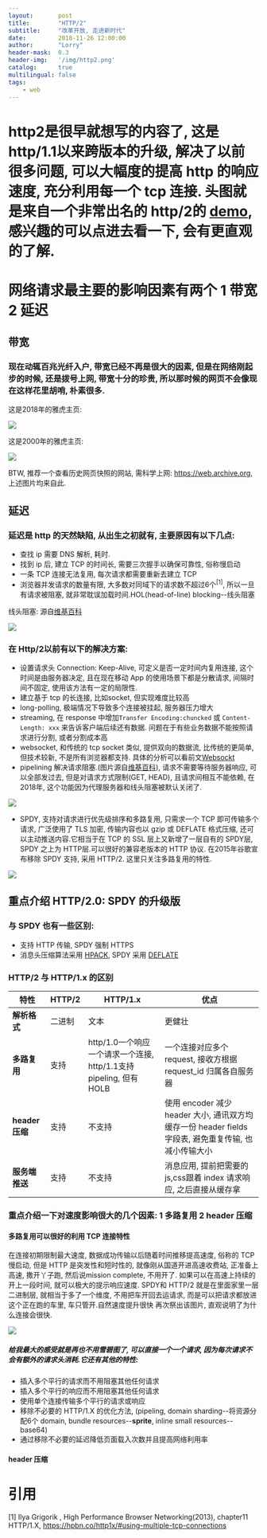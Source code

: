 ```yaml
---
layout:       post
title:        "HTTP/2"
subtitle:     "改革开放, 走进新时代"
date:         2018-11-26 12:00:00
author:       "Lorry"
header-mask:  0.3
header-img:   '/img/http2.png'
catalog:      true
multilingual: false
tags:
    - web
---
```

# http2是很早就想写的内容了, 这是 http/1.1以来跨版本的升级, 解决了以前很多问题, 可以大幅度的提高 http 的响应速度, 充分利用每一个 tcp 连接. 头图就是来自一个非常出名的 http/2的 [demo](https://http2.akamai.com/demo), 感兴趣的可以点进去看一下, 会有更直观的了解.

# 网络请求最主要的影响因素有两个 1 带宽 2 延迟

## 带宽

### 现在动辄百兆光纤入户, 带宽已经不再是很大的因素, 但是在网络刚起步的时候, 还是拨号上网, 带宽十分的珍贵, 所以那时候的网页不会像现在这样花里胡哨, 朴素很多.

这是2018年的雅虎主页: 

![](/img/yahoo_2018.png)

这是2000年的雅虎主页:

![](/img/yahoo_2000.png)

BTW, 推荐一个查看历史网页快照的网站, 需科学上网: https://web.archive.org, 上述图片均来自此.

## 延迟

### 延迟是 http 的天然缺陷, 从出生之初就有, 主要原因有以下几点:

- 查找 ip 需要 DNS 解析, 耗时.
- 找到 ip 后, 建立 TCP 的时间长, 需要三次握手以确保可靠性, 俗称慢启动
- 一条 TCP 连接无法复用, 每次请求都需要重新去建立 TCP
- 浏览器并发请求的数量有限, 大多数对同域下的请求数不超过6个<sup>[1]</sup>, 所以一旦有请求被阻塞, 就非常耽误加载时间.HOL(head-of-line) blocking--线头阻塞

线头阻塞: 源自[维基百科](https://en.wikipedia.org/wiki/Head-of-line_blocking)

![](/img/HOL_blocking.png)

### 在 Http/2以前有以下的解决方案:

- 设置请求头 Connection: Keep-Alive, 可定义是否一定时间内复用连接, 这个时间是由服务器决定, 且在现在移动 App 的使用场景下都是分散请求, 间隔时间不固定, 使用该方法有一定的局限性.
- 建立基于 tcp 的长连接, 比如socket, 但实现难度比较高
- long-polling, 极端情况下导致多个连接被挂起, 服务器压力增大
- streaming, 在 response 中增加`Transfer Encoding:chuncked` 或 `Content-Length: xxx` 来告诉客户端后续还有数据. 问题在于有些业务数据不能按照请求进行分割, 或者分割成本高
- websocket, 和传统的 tcp socket 类似, 提供双向的数据流, 比传统的更简单, 但技术较新, 不是所有浏览器都支持. 具体的分析可以看前文[Websockt](./2018-04-03-WebSocket.md)
- pipelining 解决请求阻塞.(图片源自[维基百科](https://en.wikipedia.org/wiki/HTTP_pipelining)), 请求不需要等待服务器响应, 可以全部发过去, 但是对请求方式限制(GET, HEAD), 且请求间相互不能依赖, 在2018年, 这个功能因为代理服务器和线头阻塞被默认关闭了.

![](/img/HTTP_pipelining.svg)

- SPDY, 支持对请求进行优先级排序和多路复用, 只需求一个 TCP 即可传输多个请求, 广泛使用了 TLS 加密, 传输内容也以 gzip 或 DEFLATE 格式压缩, 还可以主动推送内容.它相当于在 TCP 的 SSL 层上又新增了一层自有的 SPDY层, SPDY 之上为 HTTP层.可以很好的兼容老版本的 HTTP 协议. 在2015年谷歌宣布移除 SPDY 支持, 采用 HTTP/2. 这里只关注多路复用的特性. 

![](/img/spdy.png)

## 重点介绍 HTTP/2.0: SPDY 的升级版

### 与 SPDY 也有一些区别:

- 支持 HTTP 传输, SPDY 强制 HTTPS
- 消息头压缩算法采用 [HPACK](http://http2.github.io/http2-spec/compression.html), SPDY 采用 [DEFLATE](http://zh.wikipedia.org/wiki/DEFLATE)

### HTTP/2 与 HTTP/1.x 的区别
|特性| HTTP/2 | HTTP/1.x |优点|
|---|---|---|---|
|**解析格式**|二进制|文本|更健壮|
|**多路复用**|支持|http/1.0一个响应一个请求一个连接, http/1.1支持 pipeling, 但有HOLB|一个连接对应多个 request, 接收方根据 request_id 归属各自服务器|
|**header 压缩**|支持|不支持|使用 encoder 减少 header 大小, 通讯双方均缓存一份 header fields 字段表, 避免重复传输, 也减小传输大小|
|**服务端推送**|支持|不支持|消息应用, 提前把需要的 js,css跟着 index 请求响应, 之后直接从缓存拿|

### 重点介绍一下对速度影响很大的几个因素: 1 多路复用 2 header 压缩
#### 多路复用可以很好的利用 TCP 连接特性
在连接初期限制最大速度, 数据成功传输以后随着时间推移提高速度, 俗称的 TCP慢启动, 但是 HTTP 是突发性和短时性的, 就像刚从国道开进高速收费站, 正准备上高速, 撒开丫子跑, 然后说mission complete, 不用开了. 如果可以在高速上持续的开上一段时间, 就可以极大的提示响应速度. 
SPDY和 HTTP/2 就是在里面家里一层二进制层, 就相当于多了一个维度, 不用把车开回去运请求, 而是可以把请求都放进这个正在跑的车里, 车只管开.自然速度提升很快
再次祭出该图片, 直观说明了为什么连接会很快. 

![](/img/spdy.png)

##### 给我最大的感受就是再也不用雪碧图了, 可以直接一个一个请求, 因为每次请求不会有额外的请求头消耗.它还有其他的特性:

- 插入多个平行的请求而不用阻塞其他任何请求
- 插入多个平行的响应而不用阻塞其他任何请求
- 使用单个连接传输多个平行的请求或响应
- 移除不必要的 HTTP/1.X 的优化方法, (pipeling, domain sharding--将资源分配6个 domain, bundle resources--**sprite**, inline small resources--base64)
- 通过移除不必要的延迟降低页面载入次数并且提高网络利用率



#### header 压缩


# 引用

[1] Ilya Grigorik , High Performance
Browser Networking(2013), chapter11 HTTP/1.X, https://hpbn.co/http1x/#using-multiple-tcp-connections